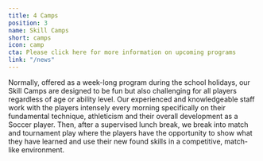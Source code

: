```yaml
---
title: 4 Camps
position: 3
name: Skill Camps
short: camps
icon: camp
cta: Please click here for more information on upcoming programs
link: "/news"
---
```


Normally, offered as a week-long program during the school holidays, our Skill Camps are designed to be fun but also challenging for all players regardless of age or ability level. Our experienced and knowledgeable staff work with the players intensely every morning specifically on their fundamental technique, athleticism and their overall development as a Soccer player. Then, after a supervised lunch break, we break into match and tournament play where the players have the opportunity to show what they have learned and use their new found skills in a competitive, match-like environment.
